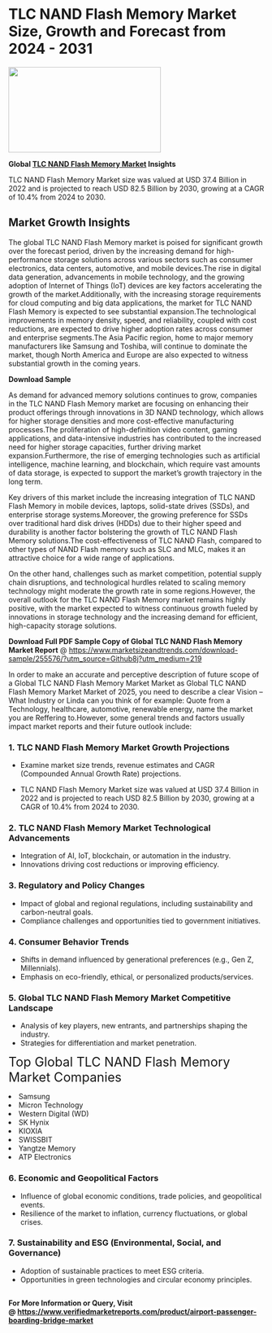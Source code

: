 <H1>TLC NAND Flash Memory Market Size, Growth and Forecast from 2024 - 2031</H1><img class="aligncenter size-medium wp-image-584254" src="https://thirdeyenews.in/wp-content/uploads/2024/09/Global-Market-Research-300x168.jpeg" alt="" width="300" height="168" /><p><strong>Global&nbsp;<a href="https://www.marketsizeandtrends.com/download-sample/255576/?utm_source=Github8j?utm_medium=219">TLC NAND Flash Memory Market</a> Insights</strong></p><p>TLC NAND Flash Memory Market size was valued at USD 37.4 Billion in 2022 and is projected to reach USD 82.5 Billion by 2030, growing at a CAGR of 10.4% from 2024 to 2030.</p><p><h2>Market Growth Insights</h2> <p>The global TLC NAND Flash Memory market is poised for significant growth over the forecast period, driven by the increasing demand for high-performance storage solutions across various sectors such as consumer electronics, data centers, automotive, and mobile devices.The rise in digital data generation, advancements in mobile technology, and the growing adoption of Internet of Things (IoT) devices are key factors accelerating the growth of the market.Additionally, with the increasing storage requirements for cloud computing and big data applications, the market for TLC NAND Flash Memory is expected to see substantial expansion.The technological improvements in memory density, speed, and reliability, coupled with cost reductions, are expected to drive higher adoption rates across consumer and enterprise segments.The Asia Pacific region, home to major memory manufacturers like Samsung and Toshiba, will continue to dominate the market, though North America and Europe are also expected to witness substantial growth in the coming years.</p> <p><strong>Download Sample</strong></p> <p>As demand for advanced memory solutions continues to grow, companies in the TLC NAND Flash Memory market are focusing on enhancing their product offerings through innovations in 3D NAND technology, which allows for higher storage densities and more cost-effective manufacturing processes.The proliferation of high-definition video content, gaming applications, and data-intensive industries has contributed to the increased need for higher storage capacities, further driving market expansion.Furthermore, the rise of emerging technologies such as artificial intelligence, machine learning, and blockchain, which require vast amounts of data storage, is expected to support the market’s growth trajectory in the long term.</p> <p>Key drivers of this market include the increasing integration of TLC NAND Flash Memory in mobile devices, laptops, solid-state drives (SSDs), and enterprise storage systems.Moreover, the growing preference for SSDs over traditional hard disk drives (HDDs) due to their higher speed and durability is another factor bolstering the growth of TLC NAND Flash Memory solutions.The cost-effectiveness of TLC NAND Flash, compared to other types of NAND Flash memory such as SLC and MLC, makes it an attractive choice for a wide range of applications.</p> <p>On the other hand, challenges such as market competition, potential supply chain disruptions, and technological hurdles related to scaling memory technology might moderate the growth rate in some regions.However, the overall outlook for the TLC NAND Flash Memory market remains highly positive, with the market expected to witness continuous growth fueled by innovations in storage technology and the increasing demand for efficient, high-capacity storage solutions.</p> <p><span class=""><strong>Download Full PDF Sample Copy of Global TLC NAND Flash Memory Market Report</strong> @ <a href="https://www.marketsizeandtrends.com/download-sample/255576/?utm_source=Github8j?utm_medium=219" target="_blank">https://www.marketsizeandtrends.com/download-sample/255576/?utm_source=Github8j?utm_medium=219</a></span></p><p>In order to make an accurate and perceptive description of future scope of a Global&nbsp;TLC NAND Flash Memory Market Market as Global&nbsp;TLC NAND Flash Memory Market Market of 2025, you need to describe a clear Vision &ndash; What Industry or Linda can you think of for example: Quote from a Technology, healthcare, automotive, renewable energy, name the market you are Reffering to.However, some general trends and factors usually impact market reports and their future outlook include:</p><h3>1.&nbsp;<strong>TLC NAND Flash Memory Market Growth Projections</strong></h3><ul><li>Examine market size trends, revenue estimates and CAGR (Compounded Annual Growth Rate) projections.</li><li><p>TLC NAND Flash Memory Market size was valued at USD 37.4 Billion in 2022 and is projected to reach USD 82.5 Billion by 2030, growing at a CAGR of 10.4% from 2024 to 2030.</p></li></ul><h3>2.&nbsp;<strong>TLC NAND Flash Memory Market Technological Advancements</strong></h3><ul><li>Integration of AI, IoT, blockchain, or automation in the industry.</li><li>Innovations driving cost reductions or improving efficiency.</li></ul><h3>3.&nbsp;<strong>Regulatory and Policy Changes</strong></h3><ul><li>Impact of global and regional regulations, including sustainability and carbon-neutral goals.</li><li>Compliance challenges and opportunities tied to government initiatives.</li></ul><h3>4.&nbsp;<strong>Consumer Behavior Trends</strong></h3><ul><li>Shifts in demand influenced by generational preferences (e.g., Gen Z, Millennials).</li><li>Emphasis on eco-friendly, ethical, or personalized products/services.</li></ul><h3>5.&nbsp;<strong>Global TLC NAND Flash Memory Market Competitive Landscape</strong></h3><ul><li>Analysis of key players, new entrants, and partnerships shaping the industry.</li><li>Strategies for differentiation and market penetration.</li></ul><p data-pm-slice="1 1 []"><span style="color: inherit; font-family: inherit; font-size: 25px;">Top Global TLC NAND Flash Memory Market Companies</span></p><div class="" data-test-id=""><p><li>Samsung</li><li> Micron Technology</li><li> Western Digital (WD)</li><li> SK Hynix</li><li> KIOXIA</li><li> SWISSBIT</li><li> Yangtze Memory</li><li> ATP Electronics</li></p></div><h3>6.&nbsp;<strong>Economic and Geopolitical Factors</strong></h3><ul><li>Influence of global economic conditions, trade policies, and geopolitical events.</li><li>Resilience of the market to inflation, currency fluctuations, or global crises.</li></ul><h3>7.&nbsp;<strong>Sustainability and ESG (Environmental, Social, and Governance)</strong></h3><ul><li>Adoption of sustainable practices to meet ESG criteria.</li><li>Opportunities in green technologies and circular economy principles.</li></ul><h2><strong style="font-size: 14px;">For More Information or Query, Visit @&nbsp;</strong><a style="background-color: #ffffff; font-size: 14px;" href="https://www.marketsizeandtrends.com/report/tlc-nand-flash-memory-market/" target="_blank">https://www.verifiedmarketreports.com/product/airport-passenger-boarding-bridge-market</a></h2>